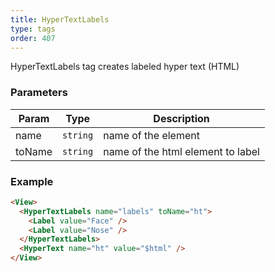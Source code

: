 ```yaml
---
title: HyperTextLabels
type: tags
order: 407
---
```


HyperTextLabels tag creates labeled hyper text (HTML)

### Parameters

| Param | Type | Description |
| --- | --- | --- |
| name | <code>string</code> | name of the element |
| toName | <code>string</code> | name of the html element to label |

### Example
```html
<View>
  <HyperTextLabels name="labels" toName="ht">
    <Label value="Face" />
    <Label value="Nose" />
  </HyperTextLabels>
  <HyperText name="ht" value="$html" />
</View>
```
